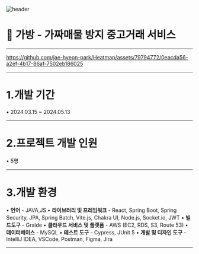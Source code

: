 ![header](https://capsule-render.vercel.app/api?type=Venom&color=auto&height=300&section=header&text=GABANG&fontSize=90)


# 💼 가방 - 가짜매물 방지 중고거래 서비스
---

https://github.com/jae-hyeon-park/Heatmap/assets/79794772/0eacda56-a2ef-4b17-86af-7502eb186025


---
# 1.개발 기간
• 2024.03.15 ~ 2024.05.13

---
# 2.프로젝트 개발 인원
• 5명

---
# 3.개발 환경
• **언어** - JAVA,JS
• **라이브러리 및 프레임워크** - React, Spring Boot, Spring Security, JPA, Spring Batch, Vite.js, Chakra UI, Node.js, Socket.io, JWT
• **빌드도구** - Gralde
• **클라우드 서비스 및 플랫폼** - AWS (EC2, RDS, S3, Route 53)
• **데이터베이스**  - MySQL
• **테스트 도구** - Cypress, JUnit 5
• **개발 및 디자인 도구** - IntelliJ IDEA, VSCode, Postman, Figma, Jira

---
